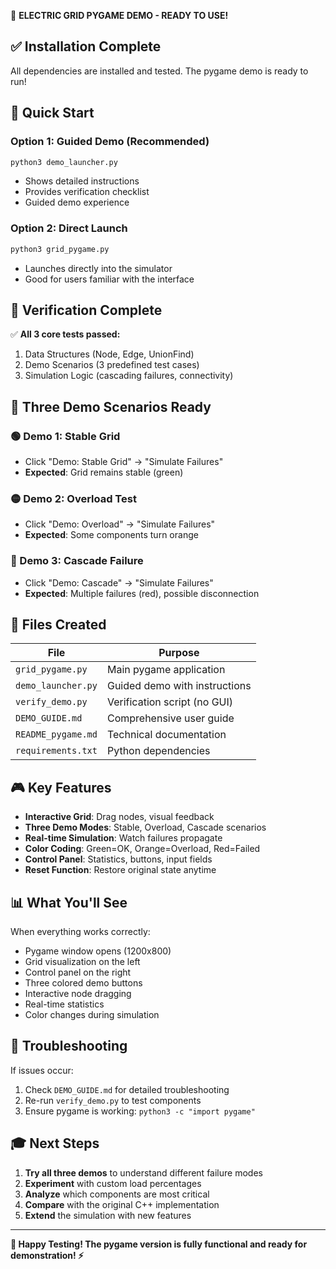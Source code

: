 🎉 **ELECTRIC GRID PYGAME DEMO - READY TO USE!**

## ✅ Installation Complete

All dependencies are installed and tested. The pygame demo is ready to run!

## 🚀 Quick Start

### Option 1: Guided Demo (Recommended)
```bash
python3 demo_launcher.py
```
- Shows detailed instructions
- Provides verification checklist
- Guided demo experience

### Option 2: Direct Launch
```bash
python3 grid_pygame.py
```
- Launches directly into the simulator
- Good for users familiar with the interface

## 🧪 Verification Complete

✅ **All 3 core tests passed:**
1. Data Structures (Node, Edge, UnionFind)
2. Demo Scenarios (3 predefined test cases)
3. Simulation Logic (cascading failures, connectivity)

## 🎯 Three Demo Scenarios Ready

### 🟢 Demo 1: Stable Grid
- Click "Demo: Stable Grid" → "Simulate Failures"
- **Expected**: Grid remains stable (green)

### 🟡 Demo 2: Overload Test
- Click "Demo: Overload" → "Simulate Failures"  
- **Expected**: Some components turn orange

### 🔴 Demo 3: Cascade Failure
- Click "Demo: Cascade" → "Simulate Failures"
- **Expected**: Multiple failures (red), possible disconnection

## 📁 Files Created

| File | Purpose |
|------|---------|
| `grid_pygame.py` | Main pygame application |
| `demo_launcher.py` | Guided demo with instructions |
| `verify_demo.py` | Verification script (no GUI) |
| `DEMO_GUIDE.md` | Comprehensive user guide |
| `README_pygame.md` | Technical documentation |
| `requirements.txt` | Python dependencies |

## 🎮 Key Features

- **Interactive Grid**: Drag nodes, visual feedback
- **Three Demo Modes**: Stable, Overload, Cascade scenarios
- **Real-time Simulation**: Watch failures propagate
- **Color Coding**: Green=OK, Orange=Overload, Red=Failed
- **Control Panel**: Statistics, buttons, input fields
- **Reset Function**: Restore original state anytime

## 📊 What You'll See

When everything works correctly:
- Pygame window opens (1200x800)
- Grid visualization on the left
- Control panel on the right  
- Three colored demo buttons
- Interactive node dragging
- Real-time statistics
- Color changes during simulation

## 🔧 Troubleshooting

If issues occur:
1. Check `DEMO_GUIDE.md` for detailed troubleshooting
2. Re-run `verify_demo.py` to test components
3. Ensure pygame is working: `python3 -c "import pygame"`

## 🎓 Next Steps

1. **Try all three demos** to understand different failure modes
2. **Experiment** with custom load percentages
3. **Analyze** which components are most critical
4. **Compare** with the original C++ implementation
5. **Extend** the simulation with new features

---

**🔌 Happy Testing! The pygame version is fully functional and ready for demonstration! ⚡**
